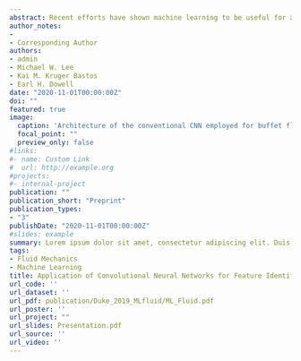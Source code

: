 ```yaml
---
abstract: Recent efforts have shown machine learning to be useful for analysis of nonlinear fluid dynamics. Predictive accuracy is often a central motivation for employing neural networks, but the pattern recognition central to the network’s function is equally valuable for purposes of enhancing our dynamical insight into sometimes confounding dynamics. In this paper, convolutional neural networks (CNNs) were trained to recognize several qualitatively different subsonic buffet flows over a high-incidence airfoil. The convolutional kernels and corresponding feature maps, developed by the model with no temporal information provided, identified large-scale coherent structures in agreement with those known to be associated with buffet flows. Sensitivity to hyperparameters including network architecture and convolutional kernel size was explored. One conclusion is that only a small training dataset is necessary, but that smaller kernels are better at coherent structure identification than are larger kernels. A long-short term memory CNN was then used to demonstrate that with the inclusion of temporal information, the coherent structures remained qualitatively comparable to those of the conventional CNN and less dynamically significant features were no longer recorded. The coherent structures identified by these models enhance our dynamical understanding of subsonic buffet over high-incidence airfoils over a wide range of Reynolds numbers.
author_notes:
- 
- Corresponding Author
authors:
- admin
- Michael W. Lee
- Kai M. Kruger Bastos
- Earl H. Dowell
date: "2020-11-01T00:00:00Z"
doi: ""
featured: true
image:
  caption: 'Architecture of the conventional CNN employed for buffet flow classification'
  focal_point: ""
  preview_only: false
#links:
#- name: Custom Link
#  url: http://example.org
#projects:
#- internal-project
publication: ""
publication_short: "Preprint"
publication_types:
- "3"
publishDate: "2020-11-01T00:00:00Z"
#slides: example
summary: Lorem ipsum dolor sit amet, consectetur adipiscing elit. Duis posuere tellus ac convallis placerat. Proin tincidunt magna sed ex sollicitudin condimentum.
tags:
- Fluid Mechanics
- Machine Learning
title: Application of Convolutional Neural Networks for Feature Identification in Complex Fluid Flows
url_code: ''
url_dataset: ''
url_pdf: publication/Duke_2019_MLfluid/ML_Fluid.pdf
url_poster: ''
url_project: ""
url_slides: Presentation.pdf
url_source: ''
url_video: ''
---
```

